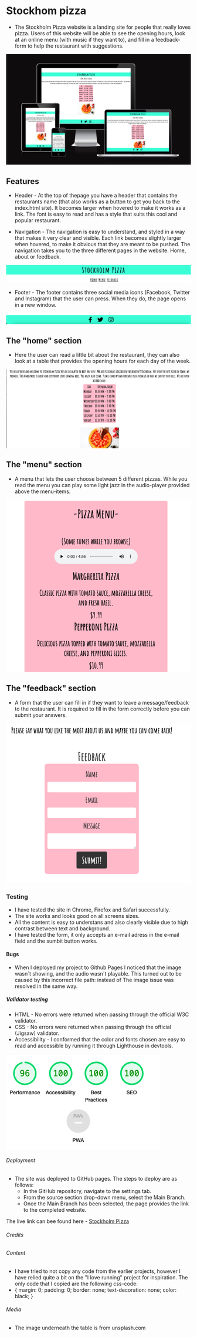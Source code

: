 # Stockhom pizza

* The Stockholm Pizza website is a landing site for people that really loves pizza. Users of this website will be able to see the opening hours, look at an online menu (with music if they want to), and fill in a feedback-form to help the restaurant with suggestions. 

![Amiresponsive](assets/images/amiresponsive2.jpg)

## Features
* Header - At the top of thepage you have a header that contains the restaurants name (that also works as a button to get you back to the index.html site). It becomes larger when hovered to make it works as a link. The font is easy to read and has a style that suits this cool and popular restaurant. 

* Navigation - The navigation is easy to understand, and styled in a way that makes it very clear and visible. Each link becomes slightly larger when hovered, to make it obvious that they are meant to be pushed. The navigation takes you to the three different pages in the website. Home, about or feedback.

![Header and nav](assets/images/header.png)

* Footer - The footer contains three social media icons (Facebook, Twitter and Instagram) that the user can press. When they do, the page opens in a new window. 

![Footer](assets/images/footer.png)

## The "home" section
* Here the user can read a little bit about the restaurant, they can also look at a table that provides the opening hours for each day of the week. 

![Home](assets/images/home.png)

## The "menu" section
* A menu that lets the user choose between 5 different pizzas. While you read the menu you can play some light jazz in the audio-player provided above the menu-items. 

![Menu](assets/images/menu.png)

## The "feedback" section
* A form that the user can fill in if they want to leave a message/feedback to the restaurant. It is required to fill in the form correctly before you can submit your answers. 

![Feedback](assets/images/feedback.png)

### Testing
* I have tested the site in Chrome, Firefox and Safari successfully. 
* The site works and looks good on all screens sizes. 
* All the content is easy to understans and also clearly visible due to high contrast between text and background. 
* I have tested the form, it only accepts an e-mail adress in the e-mail field and the sumbit button works. 

#### Bugs
* When I deployed my project to Github Pages I noticed that the image wasn´t showing, and the audio wasn´t playable. This turned out to be caused by this incorrect file path: <source src="../lite-soft-jazz.mp3" type="audio/mpeg"> instead of <source src="lite-soft-jazz.mp3" type="audio/mpeg"> The image issue was resolved in the same way. 

##### Validator testing
* HTML - No errors were returned when passing through the official W3C validator.
* CSS - No errors were returned when passing through the official (Jigsaw) validator.
* Accessibility - I conformed that the color and fonts chosen are easy to read and accessible by running it through Lighthouse in devtools. 

![Lighthouse](assets/images/lighthouse.png)

###### Deployment
* The site was deployed to GitHub pages. The steps to deploy are as follows:
  * In the GitHub repository, navigate to the settings tab.
  * From the source section drop-down menu, select the Main Branch. 
  * Once the Main Branch has been selected, the page provides the link to the completed website. 

The live link can bee found here - [Stockholm Pizza](https://tobiaschristophe.github.io/Stockholm-pizza/index.html)

###### Credits 
###### Content
* I have tried to not copy any code from the earlier projects, however I have relied quite a bit on the "I love running" project for inspiration. The only code that I copied are the following css-code: 
* {
    margin: 0;
    padding: 0;
    border: none;
    text-decoration: none;
    color: black;
} 

###### Media
* The image underneath the table is from unsplash.com


